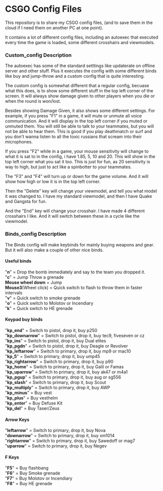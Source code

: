 <h1> CSGO Config Files </h1>

This repository is to share my CSGO config files, (and to save them in the cloud if I need them on another PC at one point).

It contains a lot of different config files, including an autoexec that executed every time the game is loaded, some different crosshairs and viewmodels.

<h3>Custom_config Description</h3>
The autoexec has some of the standard setttings like updaterate on offline server and other stuff. Plus it executes the config with some different binds like buy and jump-throw and a custom config that is quite interesting.

The custom config is somewhat different that a regular config, becuase what this does, is to show some different stuff in the top left corner of the screen. It will always show damage given to other players when you die or when the round is won/lost.

Besides showing Damage Given, it also shows some different settings. 
For example, if you press "F1" in a game, it will mute or unmute all voice communication. And it will display in the top left corner if you muted or unmuted them.
You will still be able to talk to your teammates, but you will not be able to hear them. This is good if you play deathmatch or surf and you don't wanna listen to all the toxic russians that scream into their microphones.

If you press "F2" while in a game, your mouse sensitivity will change to what it is sat to in the config, i have 1.85, 5, 10 and 20. This will show in the top left corner what you sat it too.
This is just for fun, as 20 sensitivity is way to high, but just to act like a spinbotter to your teammates.

The "F3" and "F4" will turn up or down for the game volume. And it will show how high or low it is in the top left corner.

Then the "Delete" key will change your viewmodel, and tell you what model it was changed to. I have my standard viewmodel, and then I have Quake and Gangsta for fun.

And the "End" key will change your crosshair. I have made 4 different crosshairs I like. And it will switch between these in a cycle like the viewmodel.

<h3>Binds_config Description</h3>
The Binds config will make keybinds for mainly buying weapons and gear. But it will also make a couple of other nice binds.

<h4>Useful binds</h4>

"**n**"					=	Drop the bomb immediately and say to the team you dropped it. <br />
"**c**"					=	Jump Throw a grenade <br />
**Mouse wheel down**	= 	Jump <br />
**Mouse3**(Wheel click)	=	Quick switch to flash to throw them in faster intervals <br />
"**v**"					=	Quick switch to smoke grenade <br />
"**o**"					=	Quick switch to Molotov or Incendiary <br />
"**k**"					=	Quick switch to HE grenade <br />

<h4>Keypad buy binds</h4>

"**kp_end**"			=	Switch to pistol, drop it, buy p250 <br />
"**kp_downarrow**"		=	Switch to pistol, drop it, buy tec9, fiveseven or cz <br />
"**kp_ins**"			=	Switch to pistol, drop it, buy Dual elites <br />
"**kp_pgdn**"			=	Switch to pistol, drop it, buy Deagle or Revolver <br />
"**kp_leftarrow**"		= 	Switch to primary, drop it, buy mp9 or mac10 <br />
"**kp_5**"				=	Switch to primary, drop it, buy ump45 <br />
"**kp_rightarrow**"		=	Switch to primary, drop it, buy p90 <br />
"**kp_home**"			=	Switch to primary, drop it, buy Galil or Famas <br />
"**kp_uparrow**"		=	Switch to primary, drop it, buy ak47 or m4a1 <br />
"**kp_pgup**"			=	Switch to primary, drop it, buy aug or sg556 <br />
"**kp_slash**" 			=	Switch to primary, drop it, buy Scout <br />
"**kp_multiply**"		=	Switch to primary, drop it, buy AWP <br />
"**kp_minus**"			=	Buy vest <br />
"**kp_plus**"			=	Buy vesthelm <br />
"**kp_enter**"			=	Buy Defuse Kit <br />
"**kp_del**"			=	Buy Taser/Zeus <br />

<h4>Arrow Keys</h4>

"**leftarrow**"			=	Switch to primary, drop it, buy Nova <br />
"**downarrow**"			=	Switch to primary, drop it, buy xm1014 <br />
"**rightarrow**"		=	Switch to primary, drop it, buy Sawedoff or mag7 <br />
"**uparrow**"			=	Switch to primary, drop it, buy Negev <br />

<h4>F Keys</h4>

"**F5**"				=	Buy flashbang <br />
"**F6**"				=	Buy Smoke grenade <br />
"**F7**"				=	Buy Molotov or Incendiary <br />
"**F8**"				=	Buy HE grenade <br />




















